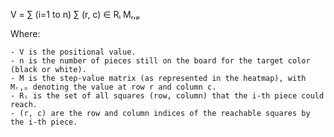 V = ∑ (i=1 to n) ∑ (r, c) ∈ Rᵢ Mᵣ,ₚ

Where:

    - V is the positional value.
    - n is the number of pieces still on the board for the target color (black or white).
    - M is the step-value matrix (as represented in the heatmap), with Mᵣ,ₚ denoting the value at row r and column c.
    - Rᵢ is the set of all squares (row, column) that the i-th piece could reach.
    - (r, c) are the row and column indices of the reachable squares by the i-th piece.